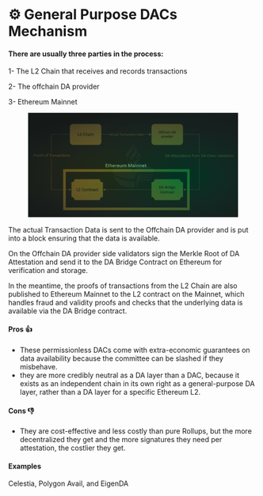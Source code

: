 # ⚙ General Purpose DACs Mechanism

#### There are usually three parties in the process:

1- The L2 Chain that receives and records transactions

2- The offchain DA provider

3- Ethereum Mainnet

<figure><img src="../../../.gitbook/assets/da.png" alt=""><figcaption></figcaption></figure>

The actual Transaction Data is sent to the Offchain DA provider and is put into a block ensuring that the data is available.

On the Offchain DA provider side validators sign the Merkle Root of DA Attestation and send it to the DA Bridge Contract on Ethereum for verification and storage.

In the meantime, the proofs of transactions from the L2 Chain are also published to Ethereum Mainnet to the L2 contract on the Mainnet, which handles fraud and validity proofs and checks that the underlying data is available via the DA Bridge contract.



#### Pros :thumbsup:

* These permissionless DACs come with extra-economic guarantees on data availability because the committee can be slashed if they misbehave.
* they are more credibly neutral as a DA layer than a DAC, because it exists as an independent chain in its own right as a general-purpose DA layer, rather than a DA layer for a specific Ethereum L2.

#### Cons :thumbsdown:

* They are cost-effective and less costly than pure Rollups, but the more decentralized they get and the more signatures they need per attestation, the costlier they get.

#### Examples&#x20;

Celestia, Polygon Avail, and EigenDA
